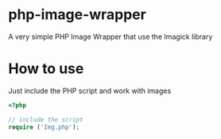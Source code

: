 # php-image-wrapper
A very simple PHP Image Wrapper that use the Imagick library

# How to use
Just include the PHP script and work with images

```php
<?php

// include the script
require ('Img.php');
